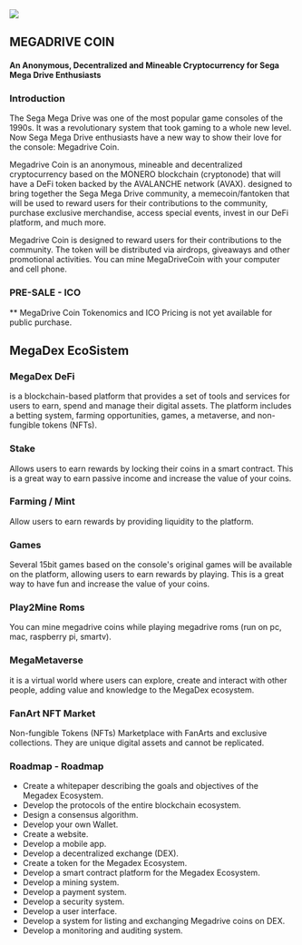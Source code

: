 <span style="width:100%; text-align:center; margin:0px auto;">
<img src="https://avatars.githubusercontent.com/u/124246008?s=100&u=a5bd256981854b0f0dbbbb3e9c23b301b97a7281&v=4"/>
</span>

## MEGADRIVE COIN
#### An Anonymous, Decentralized and Mineable Cryptocurrency for Sega Mega Drive Enthusiasts
### Introduction
The Sega Mega Drive was one of the most popular game consoles of the 1990s. It was a revolutionary system that took gaming to a whole new level. Now Sega Mega Drive enthusiasts have a new way to show their love for the console: Megadrive Coin.

Megadrive Coin is an anonymous, mineable and decentralized cryptocurrency based on the MONERO blockchain (cryptonode) that will have a DeFi token backed by the AVALANCHE network (AVAX). designed to bring together the Sega Mega Drive community, a memecoin/fantoken that will be used to reward users for their contributions to the community, purchase exclusive merchandise, access special events, invest in our DeFi platform, and much more.

Megadrive Coin is designed to reward users for their contributions to the community. The token will be distributed via airdrops, giveaways and other promotional activities. You can mine MegaDriveCoin with your computer and cell phone.

### PRE-SALE - ICO
** MegaDrive Coin Tokenomics and ICO Pricing is not yet available for public purchase.
## MegaDex EcoSistem
### MegaDex DeFi
is a blockchain-based platform that provides a set of tools and services for users to earn, spend and manage their digital assets. The platform includes a betting system, farming opportunities, games, a metaverse, and non-fungible tokens (NFTs).

### Stake
Allows users to earn rewards by locking their coins in a smart contract. This is a great way to earn passive income and increase the value of your coins.

### Farming / Mint
Allow users to earn rewards by providing liquidity to the platform.

### Games
Several 15bit games based on the console's original games will be available on the platform, allowing users to earn rewards by playing. This is a great way to have fun and increase the value of your coins.

### Play2Mine Roms
You can mine megadrive coins while playing megadrive roms (run on pc, mac, raspberry pi, smartv).

### MegaMetaverse
it is a virtual world where users can explore, create and interact with other people, adding value and knowledge to the MegaDex ecosystem.

### FanArt NFT Market
Non-fungible Tokens (NFTs) Marketplace with FanArts and exclusive collections. They are unique digital assets and cannot be replicated.

### Roadmap - Roadmap
- Create a whitepaper describing the goals and objectives of the Megadex Ecosystem.
- Develop the protocols of the entire blockchain ecosystem.
- Design a consensus algorithm.
- Develop your own Wallet.
- Create a website.
- Develop a mobile app.
- Develop a decentralized exchange (DEX).
- Create a token for the Megadex Ecosystem.
- Develop a smart contract platform for the Megadex Ecosystem.
- Develop a mining system.
- Develop a payment system.
- Develop a security system.
- Develop a user interface.
- Develop a system for listing and exchanging Megadrive coins on DEX.
- Develop a monitoring and auditing system.
